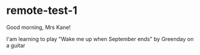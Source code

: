 # remote-test-1

Good morning, Mrs Kane!

I'am learning to play "Wake me up when September ends" by Greenday on a guitar
